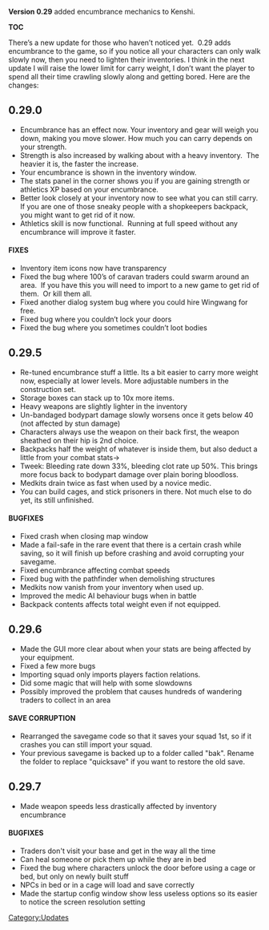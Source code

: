 **Version 0.29** added encumbrance mechanics to Kenshi.

__TOC__

There’s a new update for those who haven’t noticed yet.  0.29 adds
encumbrance to the game, so if you notice all your characters can only
walk slowly now, then you need to lighten their inventories. I think in
the next update I will raise the lower limit for carry weight, I don’t
want the player to spend all their time crawling slowly along and
getting bored. Here are the changes:

## 0.29.0

- Encumbrance has an effect now. Your inventory and gear will weigh you
  down, making you move slower. How much you can carry depends on your
  strength.
- Strength is also increased by walking about with a heavy inventory. 
  The heavier it is, the faster the increase.
- Your encumbrance is shown in the inventory window.
- The stats panel in the corner shows you if you are gaining strength or
  athletics XP based on your encumbrance.
- Better look closely at your inventory now to see what you can still
  carry.  If you are one of those sneaky people with a shopkeepers
  backpack, you might want to get rid of it now.
- Athletics skill is now functional.  Running at full speed without any
  encumbrance will improve it faster.

#### FIXES

- Inventory item icons now have transparency
- Fixed the bug where 100’s of caravan traders could swarm around an
  area.  If you have this you will need to import to a new game to get
  rid of them.  Or kill them all.
- Fixed another dialog system bug where you could hire Wingwang for
  free.
- Fixed bug where you couldn’t lock your doors
- Fixed the bug where you sometimes couldn’t loot bodies

## 0.29.5

- Re-tuned encumbrance stuff a little. Its a bit easier to carry more
  weight now, especially at lower levels. More adjustable numbers in the
  construction set.
- Storage boxes can stack up to 10x more items.
- Heavy weapons are slightly lighter in the inventory
- Un-bandaged bodypart damage slowly worsens once it gets below 40 (not
  affected by stun damage)
- Characters always use the weapon on their back first, the weapon
  sheathed on their hip is 2nd choice.
- Backpacks half the weight of whatever is inside them, but also deduct
  a little from your combat stats-\>
- Tweek: Bleeding rate down 33%, bleeding clot rate up 50%. This brings
  more focus back to bodypart damage over plain boring bloodloss.
- Medkits drain twice as fast when used by a novice medic.
- You can build cages, and stick prisoners in there. Not much else to do
  yet, its still unfinished.

#### BUGFIXES

- Fixed crash when closing map window
- Made a fail-safe in the rare event that there is a certain crash while
  saving, so it will finish up before crashing and avoid corrupting your
  savegame.
- Fixed encumbrance affecting combat speeds
- Fixed bug with the pathfinder when demolishing structures
- Medkits now vanish from your inventory when used up.
- Improved the medic AI behaviour bugs when in battle
- Backpack contents affects total weight even if not equipped.

## 0.29.6

- Made the GUI more clear about when your stats are being affected by
  your equipment.
- Fixed a few more bugs
- Importing squad only imports players faction relations.
- Did some magic that will help with some slowdowns
- Possibly improved the problem that causes hundreds of wandering
  traders to collect in an area

#### SAVE CORRUPTION

- Rearranged the savegame code so that it saves your squad 1st, so if it
  crashes you can still import your squad.
- Your previous savegame is backed up to a folder called "bak". Rename
  the folder to replace "quicksave" if you want to restore the old save.

## 0.29.7

- Made weapon speeds less drastically affected by inventory encumbrance

#### BUGFIXES

- Traders don't visit your base and get in the way all the time
- Can heal someone or pick them up while they are in bed
- Fixed the bug where characters unlock the door before using a cage or
  bed, but only on newly built stuff
- NPCs in bed or in a cage will load and save correctly
- Made the startup config window show less useless options so its easier
  to notice the screen resolution setting

[Category:Updates](Category:Updates "wikilink")